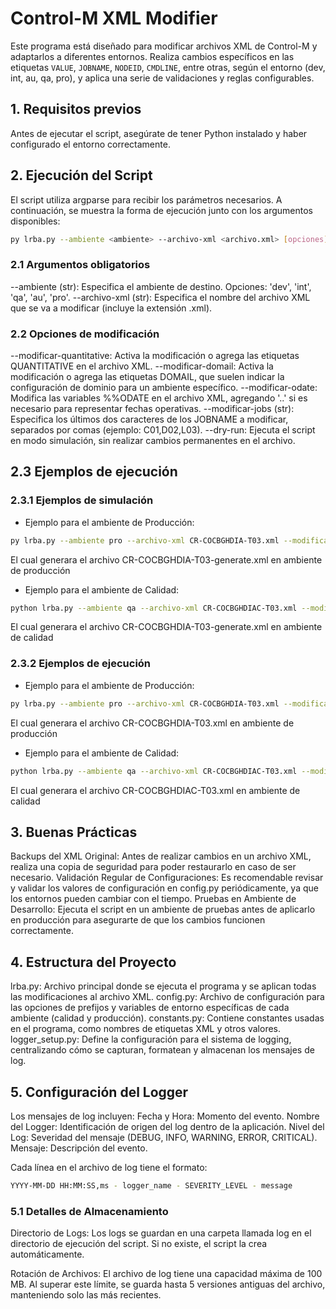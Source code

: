 # Control-M XML Modifier

Este programa está diseñado para modificar archivos XML de Control-M y adaptarlos a diferentes entornos. Realiza cambios específicos en las etiquetas `VALUE`, `JOBNAME`, `NODEID`, `CMDLINE`, entre otras, según el entorno (dev, int, au, qa, pro), y aplica una serie de validaciones y reglas configurables.

## 1. Requisitos previos
Antes de ejecutar el script, asegúrate de tener Python instalado y haber configurado el entorno correctamente.

## 2. Ejecución del Script
El script utiliza argparse para recibir los parámetros necesarios. A continuación, se muestra la forma de ejecución junto con los argumentos disponibles:

```bash
py lrba.py --ambiente <ambiente> --archivo-xml <archivo.xml> [opciones]
```

### 2.1 Argumentos obligatorios
--ambiente (str): Especifica el ambiente de destino. Opciones: 'dev', 'int', 'qa', 'au', 'pro'.
--archivo-xml (str): Especifica el nombre del archivo XML que se va a modificar (incluye la extensión .xml).
### 2.2 Opciones de modificación
--modificar-quantitative: Activa la modificación o agrega las etiquetas QUANTITATIVE en el archivo XML.
--modificar-domail: Activa la modificación o agrega las etiquetas DOMAIL, que suelen indicar la configuración de dominio para un ambiente específico.
--modificar-odate: Modifica las variables %%ODATE en el archivo XML, agregando '..' si es necesario para representar fechas operativas.
--modificar-jobs (str): Especifica los últimos dos caracteres de los JOBNAME a modificar, separados por comas (ejemplo: C01,D02,L03).
--dry-run: Ejecuta el script en modo simulación, sin realizar cambios permanentes en el archivo.

## 2.3 Ejemplos de ejecución
### 2.3.1 Ejemplos de simulación
- Ejemplo para el ambiente de Producción:

```bash
py lrba.py --ambiente pro --archivo-xml CR-COCBGHDIA-T03.xml --modificar-quantitative --modificar-domail --modificar-odate --modificar-jobs D01,C02 --dry-run
```

El cual generara el archivo CR-COCBGHDIA-T03-generate.xml en ambiente de producción

- Ejemplo para el ambiente de Calidad:

```bash
python lrba.py --ambiente qa --archivo-xml CR-COCBGHDIAC-T03.xml --modificar-quantitative --modificar-domail --modificar-odate --modificar-jobs L01,D02 --dry-run
```

El cual generara el archivo CR-COCBGHDIA-T03-generate.xml en ambiente de calidad

### 2.3.2 Ejemplos de ejecución
- Ejemplo para el ambiente de Producción:

```bash
py lrba.py --ambiente pro --archivo-xml CR-COCBGHDIA-T03.xml --modificar-quantitative --modificar-domail --modificar-odate --modificar-jobs D01,C02 --dry-run
```

El cual generara el archivo CR-COCBGHDIA-T03.xml en ambiente de producción

- Ejemplo para el ambiente de Calidad:

```bash
python lrba.py --ambiente qa --archivo-xml CR-COCBGHDIAC-T03.xml --modificar-quantitative --modificar-domail --modificar-odate --modificar-jobs L01,D02 --dry-run
```

El cual generara el archivo CR-COCBGHDIAC-T03.xml en ambiente de calidad

## 3. Buenas Prácticas
Backups del XML Original: Antes de realizar cambios en un archivo XML, realiza una copia de seguridad para poder restaurarlo en caso de ser necesario.
Validación Regular de Configuraciones: Es recomendable revisar y validar los valores de configuración en config.py periódicamente, ya que los entornos pueden cambiar con el tiempo.
Pruebas en Ambiente de Desarrollo: Ejecuta el script en un ambiente de pruebas antes de aplicarlo en producción para asegurarte de que los cambios funcionen correctamente.

## 4. Estructura del Proyecto
lrba.py: Archivo principal donde se ejecuta el programa y se aplican todas las modificaciones al archivo XML.
config.py: Archivo de configuración para las opciones de prefijos y variables de entorno específicas de cada ambiente (calidad y producción).
constants.py: Contiene constantes usadas en el programa, como nombres de etiquetas XML y otros valores.
logger_setup.py: Define la configuración para el sistema de logging, centralizando cómo se capturan, formatean y almacenan los mensajes de log.

## 5. Configuración del Logger
Los mensajes de log incluyen:
Fecha y Hora: Momento del evento.
Nombre del Logger: Identificación de origen del log dentro de la aplicación.
Nivel del Log: Severidad del mensaje (DEBUG, INFO, WARNING, ERROR, CRITICAL).
Mensaje: Descripción del evento.

Cada línea en el archivo de log tiene el formato:

```bash 
YYYY-MM-DD HH:MM:SS,ms - logger_name - SEVERITY_LEVEL - message
```

### 5.1 Detalles de Almacenamiento
Directorio de Logs: Los logs se guardan en una carpeta llamada log en el directorio de ejecución del script. Si no existe, el script la crea automáticamente.

Rotación de Archivos: El archivo de log tiene una capacidad máxima de 100 MB. Al superar este límite, se guarda hasta 5 versiones antiguas del archivo, manteniendo solo las más recientes.